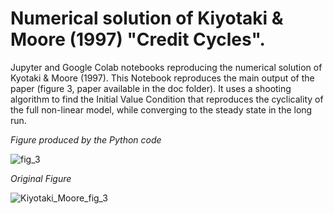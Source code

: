 # Numerical solution of Kiyotaki & Moore (1997) "Credit Cycles".

Jupyter and Google Colab notebooks reproducing the numerical solution of Kyotaki & Moore (1997). 
This Notebook reproduces the main output of the paper (figure 3, paper available in the doc folder). It uses a shooting algorithm to find the Initial Value Condition that reproduces the cyclicality of the full non-linear model, while converging to the steady state in the long run.

_Figure produced by the Python code_

![fig_3](https://user-images.githubusercontent.com/8144874/210098196-97bbf9a4-8bc0-43af-97e0-dc034d1a4b0e.png)

_Original Figure_

![Kiyotaki_Moore_fig_3](https://user-images.githubusercontent.com/8144874/210098691-5135bacd-8f20-4c43-8ab7-f6ebf9ac5f9b.png)

